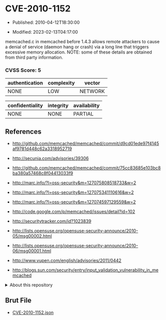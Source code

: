 # CVE-2010-1152

- Published: 2010-04-12T18:30:00

- Modified: 2023-02-13T04:17:00

memcached.c in memcached before 1.4.3 allows remote attackers to cause a denial of service (daemon hang or crash) via a long line that triggers excessive memory allocation. NOTE: some of these details are obtained from third party information.

### CVSS Score: **5**

| authentication | complexity | vector |
| --- | --- | --- |
| NONE | LOW | NETWORK |

| confidentiality | integrity | availability |
| --- | --- | --- |
| NONE | NONE | PARTIAL |

## References

* http://github.com/memcached/memcached/commit/d9cd01ede97f4145af9781d448c62a3318952719

* http://secunia.com/advisories/39306

* http://github.com/memcached/memcached/commit/75cc83685e103bc8ba380a57468c8f04413033f9

* http://marc.info/?l=oss-security&m=127075808518733&w=2

* http://marc.info/?l=oss-security&m=127075341110616&w=2

* http://marc.info/?l=oss-security&m=127074597129559&w=2

* http://code.google.com/p/memcached/issues/detail?id=102

* http://securitytracker.com/id?1023839

* http://lists.opensuse.org/opensuse-security-announce/2010-05/msg00002.html

* http://lists.opensuse.org/opensuse-security-announce/2010-06/msg00001.html

* http://www.vupen.com/english/advisories/2011/0442

* http://blogs.sun.com/security/entry/input_validation_vulnerability_in_memcached

<details>
<summary>About this repository</summary> 

  This repository is part of the project [Live Hack CVE](https://github.com/Live-Hack-CVE). Main website can be found [www.live-hack.org](https://www.live-hack.org) 
  
  Made by [Sn0wAlice](https://github.com/Sn0wAlice) for the people that care about security and need to have a feed of the latest CVEs. Hope you enjoy it, don't forget to star the repo and follow me on [Twitter](https://twitter.com/Sn0wAlice) and [Github](https://github.com/Sn0wAlice). And that is my [personnal website](https://www.alice-snow.me/)

  - [Home Page](https://github.com/Live-Hack-CVE)
  - [Framework](https://github.com/Live-Hack-CVE/cve-framework)
  - [CVE database](https://github.com/Live-Hack-CVE/full_database)
  - [Changelog](https://github.com/Live-Hack-CVE/Changelog)
</details>

## Brut File

* [CVE-2010-1152.json](https://raw.githubusercontent.com/Live-Hack-CVE/full_database/main/cves/2010/CVE-2010-1152.json)


